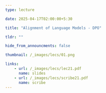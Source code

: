 ```yaml
---
type: lecture

date: 2025-04-17T02:00:00+5:30

title: "Alignment of Language Models - DPO"

tldr: ""

hide_from_announcments: false

thumbnail: /_images/lecs/01.png

links: 
    - url: /_images/lecs/lec21.pdf
      name: slides
    - url: /_images/lecs/scribe21.pdf
      name: scribe
---
```

